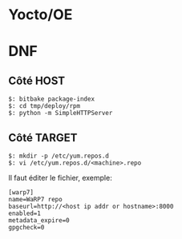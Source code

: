 Yocto/OE
========

# DNF


## Côté HOST
```console
$: bitbake package-index
$: cd tmp/deploy/rpm
$: python -m SimpleHTTPServer
```

## Côté TARGET

```console
$: mkdir -p /etc/yum.repos.d
$: vi /etc/yum.repos.d/<machine>.repo
```

Il faut éditer le fichier, exemple:


```
[warp7]
name=WaRP7 repo
baseurl=http://<host ip addr or hostname>:8000
enabled=1
metadata_expire=0
gpgcheck=0
```
